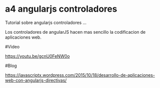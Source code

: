 # a4 angularjs controladores

Tutorial sobre angularjs controladores ... 

Los controladores de angularJS hacen mas sencillo la codificacion de aplicaciones web.

#Video 

https://youtu.be/gcnU0FeNW0o

#Blog

https://javascriptx.wordpress.com/2015/10/18/desarrollo-de-aplicaciones-web-con-angularjs-directivas/


